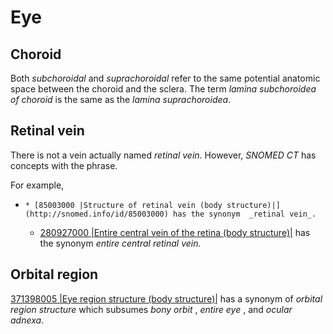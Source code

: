 # Eye

## Choroid

Both  _subchoroidal_ and  _suprachoroidal_ refer to the same potential anatomic space between the choroid and the sclera. The term  _lamina subchoroidea of choroid_ is the same as the  _lamina suprachoroidea_.

## Retinal vein

There is not a vein actually named  _retinal vein_. However,  _SNOMED CT_ has concepts with the phrase.

For example,

  *     * [85003000 |Structure of retinal vein (body structure)|](http://snomed.info/id/85003000) has the synonym  _retinal vein_.
    * [280927000 |Entire central vein of the retina (body structure)|](http://snomed.info/id/280927000) has the synonym  _entire central retinal vein._

## Orbital region

[371398005 |Eye region structure (body structure)|](http://snomed.info/id/371398005) has a synonym of  _orbital region structure_ which subsumes  _bony orbit_ ,  _entire_  _eye_ , and  _ocular adnexa_.

  


